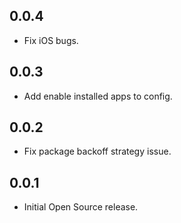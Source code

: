 ## 0.0.4

* Fix iOS bugs.

## 0.0.3

* Add enable installed apps to config.

## 0.0.2

* Fix package backoff strategy issue.

## 0.0.1

* Initial Open Source release.


